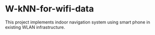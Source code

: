 # W-kNN-for-wifi-data
This project implements indoor navigation system using smart phone in existing WLAN infrastructure. 
